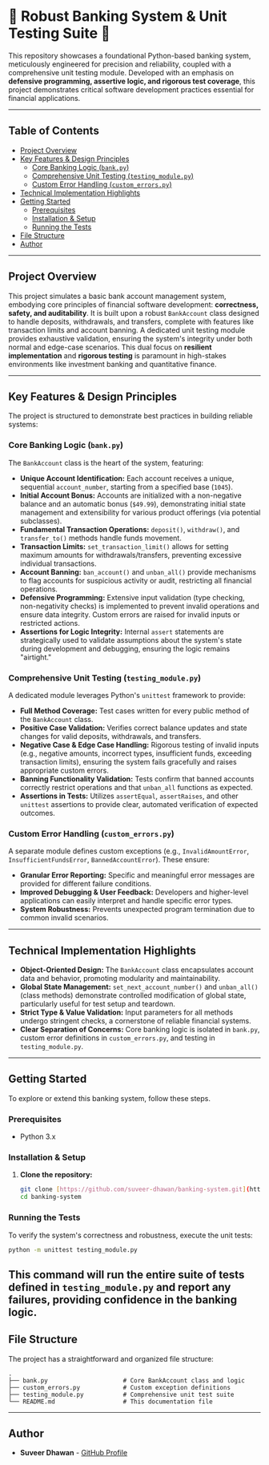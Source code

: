 # 🏦 Robust Banking System & Unit Testing Suite 🏦

This repository showcases a foundational Python-based banking system, meticulously engineered for precision and reliability, coupled with a comprehensive unit testing module. Developed with an emphasis on **defensive programming, assertive logic, and rigorous test coverage**, this project demonstrates critical software development practices essential for financial applications.

---
## Table of Contents

* [Project Overview](#project-overview)
* [Key Features & Design Principles](#key-features--design-principles)
    * [Core Banking Logic (`bank.py`)](#core-banking-logic-bankpy)
    * [Comprehensive Unit Testing (`testing_module.py`)](#comprehensive-unit-testing-testing-modulepy)
    * [Custom Error Handling (`custom_errors.py`)](#custom-error-handling-custom-errorspy)
* [Technical Implementation Highlights](#technical-implementation-highlights)
* [Getting Started](#getting-started)
    * [Prerequisites](#prerequisites)
    * [Installation & Setup](#installation--setup)
    * [Running the Tests](#running-the-tests)
* [File Structure](#file-structure)
* [Author](#author)

---
## Project Overview

This project simulates a basic bank account management system, embodying core principles of financial software development: **correctness, safety, and auditability**. It is built upon a robust `BankAccount` class designed to handle deposits, withdrawals, and transfers, complete with features like transaction limits and account banning. A dedicated unit testing module provides exhaustive validation, ensuring the system's integrity under both normal and edge-case scenarios. This dual focus on **resilient implementation** and **rigorous testing** is paramount in high-stakes environments like investment banking and quantitative finance.

---
## Key Features & Design Principles

The project is structured to demonstrate best practices in building reliable systems:

### Core Banking Logic (`bank.py`)

The `BankAccount` class is the heart of the system, featuring:

* **Unique Account Identification:** Each account receives a unique, sequential `account_number`, starting from a specified base (`1045`).
* **Initial Account Bonus:** Accounts are initialized with a non-negative balance and an automatic bonus (`$49.99`), demonstrating initial state management and extensibility for various product offerings (via potential subclasses).
* **Fundamental Transaction Operations:** `deposit()`, `withdraw()`, and `transfer_to()` methods handle funds movement.
* **Transaction Limits:** `set_transaction_limit()` allows for setting maximum amounts for withdrawals/transfers, preventing excessive individual transactions.
* **Account Banning:** `ban_account()` and `unban_all()` provide mechanisms to flag accounts for suspicious activity or audit, restricting all financial operations.
* **Defensive Programming:** Extensive input validation (type checking, non-negativity checks) is implemented to prevent invalid operations and ensure data integrity. Custom errors are raised for invalid inputs or restricted actions.
* **Assertions for Logic Integrity:** Internal `assert` statements are strategically used to validate assumptions about the system's state during development and debugging, ensuring the logic remains "airtight."

### Comprehensive Unit Testing (`testing_module.py`)

A dedicated module leverages Python's `unittest` framework to provide:

* **Full Method Coverage:** Test cases written for every public method of the `BankAccount` class.
* **Positive Case Validation:** Verifies correct balance updates and state changes for valid deposits, withdrawals, and transfers.
* **Negative Case & Edge Case Handling:** Rigorous testing of invalid inputs (e.g., negative amounts, incorrect types, insufficient funds, exceeding transaction limits), ensuring the system fails gracefully and raises appropriate custom errors.
* **Banning Functionality Validation:** Tests confirm that banned accounts correctly restrict operations and that `unban_all` functions as expected.
* **Assertions in Tests:** Utilizes `assertEqual`, `assertRaises`, and other `unittest` assertions to provide clear, automated verification of expected outcomes.

### Custom Error Handling (`custom_errors.py`)

A separate module defines custom exceptions (e.g., `InvalidAmountError`, `InsufficientFundsError`, `BannedAccountError`). These ensure:

* **Granular Error Reporting:** Specific and meaningful error messages are provided for different failure conditions.
* **Improved Debugging & User Feedback:** Developers and higher-level applications can easily interpret and handle specific error types.
* **System Robustness:** Prevents unexpected program termination due to common invalid scenarios.

---
## Technical Implementation Highlights

* **Object-Oriented Design:** The `BankAccount` class encapsulates account data and behavior, promoting modularity and maintainability.
* **Global State Management:** `set_next_account_number()` and `unban_all()` (class methods) demonstrate controlled modification of global state, particularly useful for test setup and teardown.
* **Strict Type & Value Validation:** Input parameters for all methods undergo stringent checks, a cornerstone of reliable financial systems.
* **Clear Separation of Concerns:** Core banking logic is isolated in `bank.py`, custom error definitions in `custom_errors.py`, and testing in `testing_module.py`.

---
## Getting Started

To explore or extend this banking system, follow these steps.

### Prerequisites

* Python 3.x

### Installation & Setup

1.  **Clone the repository:**
    ```bash
    git clone [https://github.com/suveer-dhawan/banking-system.git](https://github.com/suveer-dhawan/banking-system.git)
    cd banking-system
    ```

### Running the Tests

To verify the system's correctness and robustness, execute the unit tests:

```bash
python -m unittest testing_module.py
```
This command will run the entire suite of tests defined in ```testing_module.py``` and report any failures, providing confidence in the banking logic.
---
## File Structure

The project has a straightforward and organized file structure:
```
.
├── bank.py                     # Core BankAccount class and logic
├── custom_errors.py            # Custom exception definitions
├── testing_module.py           # Comprehensive unit test suite
└── README.md                   # This documentation file
```
---

## Author

* **Suveer Dhawan** - [GitHub Profile](https://github.com/suveer-dhawan)